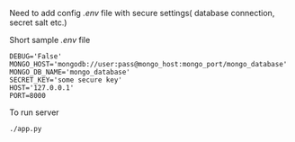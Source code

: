 
Need to add config *.env* file with secure settings( database connection, secret salt etc.)

Short sample *.env* file

```
DEBUG='False'
MONGO_HOST='mongodb://user:pass@mongo_host:mongo_port/mongo_database'
MONGO_DB_NAME='mongo_database'
SECRET_KEY='some secure key'
HOST='127.0.0.1'
PORT=8000
```

To run server

```
./app.py
```
